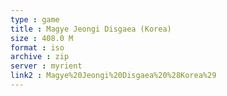 ```yaml
---
type : game
title : Magye Jeongi Disgaea (Korea)
size : 408.0 M
format : iso
archive : zip
server : myrient
link2 : Magye%20Jeongi%20Disgaea%20%28Korea%29
---
```

